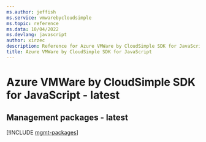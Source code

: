 ```yaml
---
ms.author: jeffish
ms.service: vmwarebycloudsimple
ms.topic: reference
ms.data: 10/04/2022
ms.devlang: javascript
author: xirzec
description: Reference for Azure VMWare by CloudSimple SDK for JavaScript
title: Azure VMWare by CloudSimple SDK for JavaScript
---
```

# Azure VMWare by CloudSimple SDK for JavaScript - latest

## Management packages - latest
[!INCLUDE [mgmt-packages](vmware-by-cloudsimple-mgmt-index.md)]